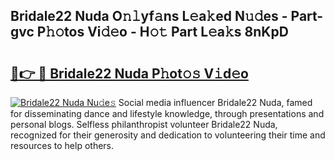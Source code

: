 ## Bridale22 Nuda O𝚗𝚕yf𝚊ns L𝚎a𝚔ed N𝚞𝚍es - Part-gvc P𝚑𝚘tos Vi𝚍𝚎o - H𝚘𝚝 Part L𝚎a𝚔s 8nKpD

# <h2><a href="http://kf8bal.oniu.top/?m=Bridale22+Nuda">🔗👉 🔴 Bridale22 Nuda P𝚑ot𝚘𝚜 V𝚒d𝚎o</a></h2>

[![Bridale22 Nuda Nu𝚍e𝚜](https://i.imgur.com/0qMVB7G.gif)](http://kf8bal.oniu.top/?m=Bridale22+Nuda)
Social media influencer Bridale22 Nuda, famed for disseminating dance and lifestyle knowledge, through presentations and personal blogs. Selfless philanthropist volunteer Bridale22 Nuda, recognized for their generosity and dedication to volunteering their time and resources to help others.  
